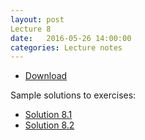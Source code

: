 ```yaml
---
layout: post
Lecture 8
date:   2016-05-26 14:00:00
categories: Lecture notes
---
```


* [Download](http://ggorman.github.io/Introduction-to-stats-for-geoscientists//notebooks/Lecture-8.ipynb)

Sample solutions to exercises:

* [Solution 8.1](https://github.com/ggorman/Introduction-to-stats-for-geoscientists/blob/gh-pages/notebooks/Solution-8.1.ipynb)
* [Solution 8.2](https://github.com/ggorman/Introduction-to-stats-for-geoscientists/blob/gh-pages/notebooks/Solution-8.2.ipynb)

